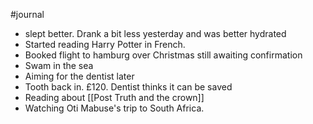 #journal 
- slept better.  Drank a bit less yesterday and was better hydrated
- Started reading Harry Potter in French. 
- Booked flight to hamburg over Christmas  still awaiting confirmation
- Swam in the sea
- Aiming for the dentist later
- Tooth back in. £120. Dentist thinks it can be saved 
- Reading about [[Post Truth and the crown]]
- Watching Oti Mabuse's trip to South Africa. 